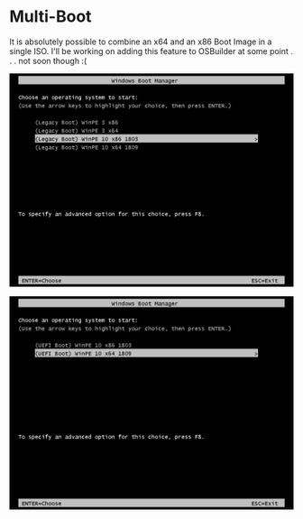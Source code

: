 # Multi-Boot

It is absolutely possible to combine an x64 and an x86 Boot Image in a single ISO.  I'll be working on adding this feature to OSBuilder at some point . . . not soon though :\(

![BIOS](../../../../.gitbook/assets/2018-10-16_15-06-55.png)

![UEFI](../../../../.gitbook/assets/2018-10-16_15-07-00.png)

